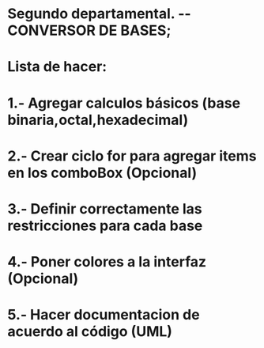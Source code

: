 # Segundo departamental. --CONVERSOR DE BASES;
# Lista de hacer:
# 1.- Agregar calculos básicos (base binaria,octal,hexadecimal)
# 2.- Crear ciclo for para agregar items en los comboBox (Opcional)
# 3.- Definir correctamente las restricciones para cada base
# 4.- Poner colores a la interfaz (Opcional)
# 5.- Hacer documentacion de acuerdo al código (UML)
 